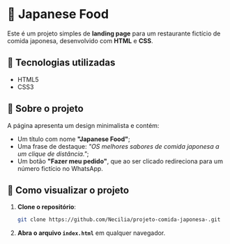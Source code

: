# 🍣 Japanese Food

Este é um projeto simples de **landing page** para um restaurante fictício de comida japonesa, desenvolvido com **HTML** e **CSS**.

## 🚀 Tecnologias utilizadas

- HTML5
- CSS3

## 🎨 Sobre o projeto

A página apresenta um design minimalista e contém:
- Um título com nome **"Japanese Food"**;
- Uma frase de destaque: *"OS melhores sabores de comida japonesa a um clique de distância."*;
- Um botão **"Fazer meu pedido"**, que ao ser clicado redireciona para um número fictício no WhatsApp.

## 📌 Como visualizar o projeto

1. **Clone o repositório**:
    ```bash
    git clone https://github.com/Necilia/projeto-comida-japonesa-.git
    ```

2. **Abra o arquivo `index.html`** em qualquer navegador.

